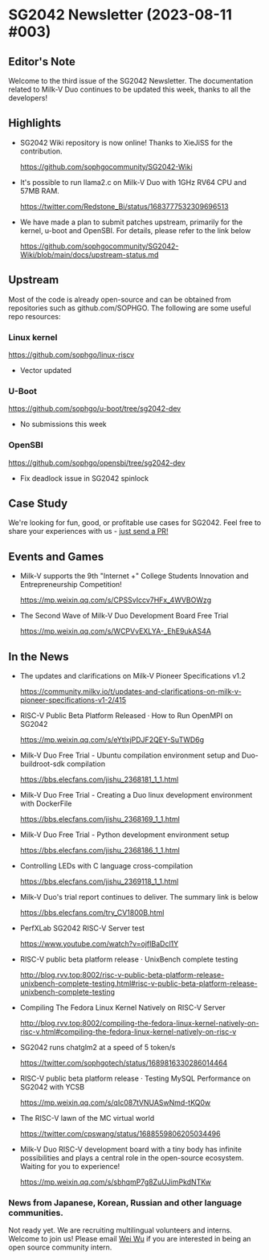 # SG2042 Newsletter (2023-08-11 #003)

## Editor's Note

Welcome to the third issue of the SG2042 Newsletter. The documentation related to Milk-V Duo continues to be updated this week, thanks to all the developers!

## Highlights

+ SG2042 Wiki repository is now online! Thanks to XieJiSS for the contribution.

  https://github.com/sophgocommunity/SG2042-Wiki

+ It's possible to run llama2.c on Milk-V Duo with 1GHz RV64 CPU and 57MB RAM.

  https://twitter.com/Redstone_Bi/status/1683777532309696513

+ We have made a plan to submit patches upstream, primarily for the kernel, u-boot and OpenSBI.  For details, please refer to the link below

  https://github.com/sophgocommunity/SG2042-Wiki/blob/main/docs/upstream-status.md

## Upstream

Most of the code is already open-source and can be obtained from repositories such as github.com/SOPHGO. The following are some useful repo resources:

### Linux kernel

https://github.com/sophgo/linux-riscv

+ Vector updated

### U-Boot

https://github.com/sophgo/u-boot/tree/sg2042-dev

+ No submissions this week

### OpenSBI

https://github.com/sophgo/opensbi/tree/sg2042-dev

+ Fix deadlock issue in SG2042 spinlock   

## Case Study

We're looking for fun, good, or profitable use cases for SG2042. Feel free to share your experiences with us - [just send a PR!](https://github.com/sophgocommunity/SG2042-Newsletter)

## Events and Games

+ Milk-V supports the 9th "Internet +" College Students Innovation and Entrepreneurship Competition!

  https://mp.weixin.qq.com/s/CPSSvIccv7HFx_4WVBOWzg

+ The Second Wave of Milk-V Duo Development Board Free Trial

  https://mp.weixin.qq.com/s/WCPVvEXLYA-_EhE9ukAS4A

## In the News

+ The updates and clarifications on Milk-V Pioneer Specifications v1.2

  https://community.milkv.io/t/updates-and-clarifications-on-milk-v-pioneer-specifications-v1-2/415

+ RISC-V Public Beta Platform Released · How to Run OpenMPI on SG2042

  https://mp.weixin.qq.com/s/eYtlxjPDJF2QEY-SuTWD6g

+ Milk-V Duo Free Trial - Ubuntu compilation environment setup and Duo-buildroot-sdk compilation

  https://bbs.elecfans.com/jishu_2368181_1_1.html

+ Milk-V Duo Free Trial - Creating a Duo linux development environment with DockerFile

  https://bbs.elecfans.com/jishu_2368169_1_1.html

+ Milk-V Duo Free Trial - Python development environment setup

  https://bbs.elecfans.com/jishu_2368186_1_1.html

+ Controlling LEDs with C language cross-compilation

  https://bbs.elecfans.com/jishu_2369118_1_1.html

+ Milk-V Duo's trial report continues to deliver. The summary link is below

  https://bbs.elecfans.com/try_CV1800B.html

+ PerfXLab SG2042 RISC-V Server test

  https://www.youtube.com/watch?v=ojfIBaDcl1Y

+ RISC-V public beta platform release · UnixBench complete testing

  http://blog.rvv.top:8002/risc-v-public-beta-platform-release-unixbench-complete-testing.html#risc-v-public-beta-platform-release-unixbench-complete-testing

+ Compiling The Fedora Linux Kernel Natively on RISC-V Server

  http://blog.rvv.top:8002/compiling-the-fedora-linux-kernel-natively-on-risc-v.html#compiling-the-fedora-linux-kernel-natively-on-risc-v

+ SG2042 runs chatglm2 at a speed of 5 token/s

  https://twitter.com/sophgotech/status/1689816330286014464
  
+ RISC-V public beta platform release · Testing MySQL Performance on SG2042 with YCSB

  https://mp.weixin.qq.com/s/qIc087tVNUASwNmd-tKQ0w

+ The RISC-V lawn of the MC virtual world

  https://twitter.com/cpswang/status/1688559806205034496  
  
+ Milk-V Duo RISC-V development board with a tiny body has infinite possibilities and plays a central role in the open-source ecosystem. Waiting for you to experience!

  https://mp.weixin.qq.com/s/sbhqmP7g8ZuUJimPkdNTKw  

### News from Japanese, Korean, Russian and other language communities.

Not ready yet. We are recruiting multilingual volunteers and interns. Welcome to join us! Please email [Wei Wu](mailto:wuwei2016@iscas.ac.cn) if you are interested in being an open source community intern.
